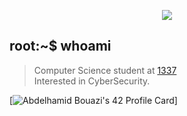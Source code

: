</p>
<p align="center">  
<img src ="https://miro.medium.com/max/1400/0*goaFvkjpQM-0p0h6.">
</p>

## root:~$ whoami
>  Computer Science student at [1337](1337.ma) \
>  Interested in CyberSecurity.

[![Abdelhamid Bouazi's 42 Profile Card](https://badge42.vercel.app/api/v2/cl1wyfjfs003509mhbuaktimz/stats?cursusId=21&coalitionId=75)]

